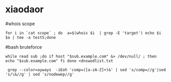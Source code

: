 # xiaodaor

#whois scope

``for i in `cat scope` ; do 
a=$(whois $i  | grep -E 'target')
echo $i  $a | tee -a test5;done``

#bash bruteforce
```
while read sub ;do if host "$sub.example.com" &> /dev/null/ ; then echo "$sub.example.com" fi done <dnswodlist.txt

```

```
 grep --color=ayways  -iEoh 'comp=([a-zA-Z]+)&' | sed 's/comp=//g'|sed 's/\&//g' | sed 's/nodewep//g' 
 ```



